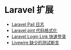 # Laravel 扩展

- [Laravel Pail 日志](pail.md)
- [Laravel pint 代码格式化](pint.md)
- [Laravel Login Link 快速登录](laravel-login-link.md)
- [Livewire 缺少的测试断言](missing-livewire-assertions.md)
